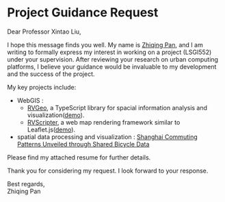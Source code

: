 <!-- xintao.liu@polyu.edu.hk -->

# Project Guidance Request

Dear Professor Xintao Liu,

I hope this message finds you well. My name is [Zhiqing Pan](https://pzq123456.github.io/), and I am writing to formally express my interest in working on a project (LSGI552) under your supervision. After reviewing your research on urban computing platforms, I believe your guidance would be invaluable to my development and the success of the project.

My key projects include:

- WebGIS : 
  - [RVGeo](https://github.com/pzq123456/RVGeo), a TypeScript library for spacial information analysis and visualization([demo](https://pzq123456.github.io/RVGeo/dist/index.html)). 
  - [RVScripter](https://github.com/pzq123456/RVScripter), a web map rendering framework similar to Leaflet.js([demo](https://pzq123456.github.io/RVScripter/)).
- spatial data processing and visualization : [Shanghai Commuting Patterns Unveiled through Shared Bicycle Data](https://github.com/pzq123456/bike)

Please find my attached resume for further details. 

Thank you for considering my request. I look forward to your response.

Best regards,  
Zhiqing Pan  